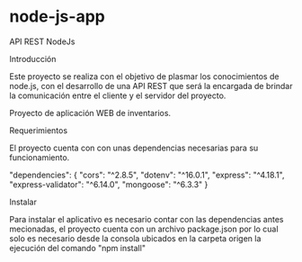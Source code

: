 # node-js-app


API REST NodeJs 

Introducción

Este proyecto se realiza con el objetivo de plasmar los conocimientos de node.js, 
con el desarrollo de una API REST que será la encargada de brindar la comunicación
entre el cliente y el servidor del proyecto.

Proyecto de aplicación WEB de inventarios.


Requerimientos

El proyecto cuenta con con unas dependencias necesarias para su funcionamiento.

 "dependencies": {
    "cors": "^2.8.5",
    "dotenv": "^16.0.1",
    "express": "^4.18.1",
    "express-validator": "^6.14.0",
    "mongoose": "^6.3.3"
  }
  

Instalar

Para instalar el aplicativo es necesario contar con las dependencias antes mecionadas, el proyecto cuenta con un archivo package.json 
por lo cual solo es necesario desde la consola ubicados en la carpeta origen la ejecución del comando "npm install"
